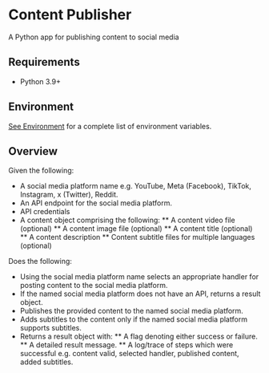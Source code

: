 # Content Publisher

A Python app for publishing content to social media

## Requirements

* Python 3.9+

## Environment

[See Environment](./docs/environment.md) for a complete list of environment variables.

## Overview

Given the following:

*	A social media platform name e.g. YouTube, Meta (Facebook), TikTok, Instagram, x (Twitter), Reddit.
*	An API endpoint for the social media platform.
*	API credentials
*	A content object comprising the following:
     ** A content video file (optional)
     ** A content image file (optional)
     ** A content title (optional)
     ** A content description
     ** Content subtitle files for multiple languages (optional)

Does the following:

*	Using the social media platform name selects an appropriate handler for posting content to the social media platform.
*	If the named social media platform does not have an API, returns a result object.
*	Publishes the provided content to the named social media platform.
*	Adds subtitles to the content only if the named social media platform supports subtitles.
*	Returns a result object with:
     ** A flag denoting either success or failure.
     ** A detailed result message.
     ** A log/trace of steps which were successful e.g. content valid, selected handler, published content, added subtitles.


